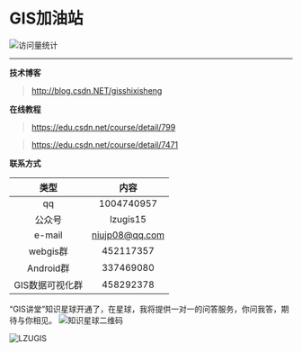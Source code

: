 # GIS加油站

![访问量统计](https://s01.flagcounter.com/count2/6F3A/bg_FFFFFF/txt_000000/border_CCCCCC/columns_4/maxflags_250/viewers_3/labels_0/pageviews_0/flags_0/percent_0/)

----------
**技术博客**

>http://blog.csdn.NET/gisshixisheng

**在线教程**
>https://edu.csdn.net/course/detail/799

>https://edu.csdn.net/course/detail/7471

**联系方式**

|类型|内容|
| :-------------: |:-------------:|
|qq|1004740957|
|公众号|lzugis15|
|e-mail|niujp08@qq.com|
|webgis群|452117357|
|Android群|337469080|
|GIS数据可视化群|458292378|

“GIS讲堂”知识星球开通了，在星球，我将提供一对一的问答服务，你问我答，期待与你相见。
![知识星球二维码](https://upload-images.jianshu.io/upload_images/6826673-b3d8b806aa357e49.png?imageMogr2/auto-orient/strip%7CimageView2/2/w/1240)

![LZUGIS](http://upload-images.jianshu.io/upload_images/6826673-2444696a78e7b7b8?imageMogr2/auto-orient/strip%7CimageView2/2/w/1240)